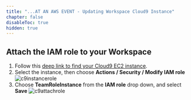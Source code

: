 ```yaml
---
title: "...AT AN AWS EVENT - Updating Workspace Cloud9 Instance"
chapter: false
disableToc: true
hidden: true
---
```


## Attach the IAM role to your Workspace

1. Follow this [deep link to find your Cloud9 EC2 instance](https://console.aws.amazon.com/ec2/v2/home?#Instances:tag:Name=aws-cloud9-eksworkshop;sort=desc:launchTime).
1. Select the instance, then choose **Actions / Security / Modify IAM role**
![c9instancerole](/images/using_ec2_spot_instances_with_eks/010_prerequisites/c9instancerole.png)
1. Choose **TeamRoleInstance** from the **IAM role** drop down, and select **Save**
![c9attachrole](/images/using_ec2_spot_instances_with_eks/010_prerequisites/c9attachroleee.png)
